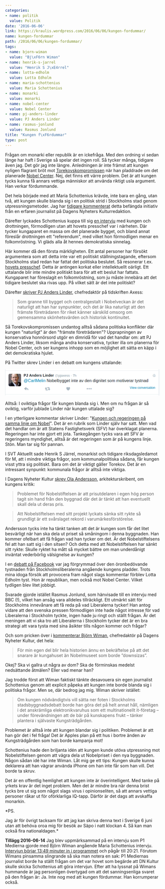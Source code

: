 ```yaml
---
categories:
- name: politik
  value: Politik
date: '2016-06-06'
link: https://kraulis.wordpress.com/2016/06/06/kungen-fordummar/
name: kungen-fordummar
path: /2016/06/06/kungen-fordummar/
tags:
- name: bjorn-wiman
  value: "Bj\xF6rn Wiman"
- name: henrik-s-jarrel
  value: "Henrik S J\xE4rrel"
- name: lotta-edholm
  value: Lotta Edholm
- name: maria-schottenius
  value: Maria Schottenius
- name: monarki
  value: monarki
- name: nobel-center
  value: Nobel Center
- name: pj-anders-linder
  value: PJ Anders Linder
- name: rasmus-jonlund
  value: Rasmus Jonlund
title: "Kungen f\xF6rdummar"
type: post
---
```

Frågan om monarki eller republik är en ickefråga. Med den ordning vi sedan länge har haft i Sverige så spelar det ingen roll. Så tycker många, tidigare även jag. Det gör jag inte längre. Anledningen är inte främst att kungen nyligen flagrant bröt mot [Torekovskompromissen](https://sv.wikipedia.org/wiki/Torekovskompromissen) när han pladdrade om det planerade [Nobel Center](http://www.nobelcenter.se/). Nej, det finns ett värre problem. Det är att kungen tycks kunna få annars vettiga människor att använda riktigt usla argument. Han verkar fördummande.

Det hela började med att Maria Schottenius krävde, inte bara en gång, utan två, att kungen skulle blanda sig i en politisk strid i Stockholms stad genom utpressningsmetoder. Jag har [tidigare kommenterat](/2016/03/15/maria-schottenius-hahahaha/) detta befängda initiativ från en erfaren journalist på Dagens Nyheters Kulturredaktion.

Därefter lyckades Schottenius kuppa till sig [en intervju](http://www.dn.se/kultur-noje/kungen-det-gar-ju-att-flytta-pa-nobel-center/) med kungen och drottningen, förmodligen utan att hovets presschef var i närheten. Där tycker kungaparet en massa om det planerade bygget, och bland annat föreslår drottningen ett "referendum", med vilket hon förmodligen menar en folkomröstning. Vi gläds alla åt hennes demokratiska sinnelag.

Här kommer då den första märkligheten. Ett antal personer har försökt argumentera som att detta inte var ett politiskt ställningstagande, eftersom Stockholms stad redan har fattat det politiska beslutet. Så resonerar t.ex. [hovets presschef](http://www.expressen.se/dinapengar/hovet-han-kan-tycka-nagot-som-alla-andra/). Detta är antingen korkat eller intellektuellt oärligt. Ett uttalande blir inte mindre politiskt bara för att ett beslut har fattats. Kungaparet har föreslagit en folkomröstning, som ju måste innebära att det tidigare beslutet ska rivas upp. På vilket sätt är det inte politiskt?

Därefter [skriver PJ Anders Linder](http://www.axess.se/blog/2016/6/2/kungen-visar-god-smak-och-ar-i-sin-fulla-ratt-att-gora-det), chefredaktör på tidskriften Axess:

> Som granne till bygget och centralgestalt i Nobelveckan är det naturligt att han har synpunkter, och det är lika naturligt att den främste företrädaren för riket känner särskild omsorg om gemensamma skönhetsvärden och historisk kontinuitet.

Så Torekovskompromissen undantog alltså sådana politiska konflikter där kungen "naturligt" är den "främste företrädaren"? Upprapningen av konservativa honnörsord utgör en dimridå för vad det handlar om: att PJ Anders Linder, liksom många andra konservativa, tycker illa om planerna för Nobel Center, och ser kungens inhopp som en möjlighet att sätta en käpp i det demokratiska hjulet.

På Twitter skrev Linder i en debatt om kungens uttalande:

[![Nobel-dignitet-tystnad](/files/nobel-dignitet-tystnad.png)](/files/nobel-dignitet-tystnad.png)

Alltså: I oviktiga frågor får kungen blanda sig i. Men om nu frågan är så oviktig, varför jublade Linder när kungen uttalade sig?

I en ytterligare kommentar skriver Linder: "[Kungen och regeringen på samma linje om Nobel](http://www.axess.se/blog/2016/6/2/kungen-och-regeringen-pa-samma-linje-om-nobel)". Det är en rubrik som Linder själv har satt. Men vad det handlar om är att Statens Fastighetsverk (SFV) har överklagat planerna. Regeringen har inte gjort ett jota. Tankegången tycks vara att SFV är regeringens myndighet, alltså är det regeringen som är på kungens linje. Stön. Man tar sig för pannan.

I SVT Aktuellt sade Henrik S Järrel, monarkist och tidigare riksdagsledamot för M, att i mindre viktiga frågor, som kommunalpolitiska sådana, får kungen visst yttra sig politiskt. Bara om det är viktigt gäller Torekov. Det är en intressant synpunkt: kommunala frågor är alltså inte viktiga.

I Dagens Nyheter Kultur [skrev Ola Andersson](http://www.dn.se/kultur-noje/ola-andersson-nobelstiftelsen-har-sankt-sitt-varumarke/), arkitekturskribent, om kungens kritik:

> Problemet för Nobelstiftelsen är att prisutdelaren i egen hög person tagit sin hand från den byggnad där det är tänkt att han eventuellt skall dela ut deras pris.

> Att Nobelstiftelsen med sitt projekt lyckats sänka sitt rykte så grundligt är ett svårslaget rekord i varumärkesförstörelse.

Andersson tycks inte ha tänkt tanken att det är kungen som får det litet besvärligt när han ska dela ut priset så småningom i denna byggnaden. Han kommer ofelbart att få frågan vad han tycker om det. Är det Nobelstiftelsens fel att han satt sig i den sitsen? Och detta med att Nobelstiftelsen har sänkt sitt rykte: Skulle ryktet ha mått så mycket bättre om man underdånigt inväntat vederbörlig välsignelse av kungen?

I en [debatt på Facebook](https://www.facebook.com/per.kraulis/posts/10153911134188591) var jag förgrymmad över den öronbedövande tystnaden från Stockholmsliberalerna angående kungens pladder. Trots mina idoga försök att provocera fram något slags kommentar förblev Lotta Edholm tyst. Hon är republikan, men också mot Nobel Center. Vilket tydligen blev litet jobbigt.

Svarade gjorde istället Rasmus Jonlund, som hänvisade till en intervju med BBC (!), vilket han ansåg vara alldeles tillräckligt. Ett utmärkt sätt för Stockholms innevånare att få reda på vad Liberalerna tycker! Han antog vidare att den svenska pressen förmodligen inte hade något intresse för vad Liberalerna i Stockholm tyckte, ingen hade ju ringt och ställt frågan. Är det meningen att vi ska tro att Liberalerna i Stockholm tycker det är en bra strategi att vara tysta med sina åsikter tills någon kommer och frågar?

Och som pricken över i [kommenterar Björn Wiman](http://www.dn.se/kultur-noje/bjorn-wiman-det-ar-kungahuset-som-bor-downsizas-inte-nobelmuseet/), chefredaktör på Dagens Nyheter Kultur, det hela:

> För min egen del blir hela historien ännu en bekräftelse på att det snarare är kungahuset än Nobelmuseet som borde ”downsizas”.

Okej? Ska vi gallra ut några av dom? Ska de förminskas medelst nedsättande åtmälen? Eller vad menar han?

Jag trodde först att Wiman faktiskt tänkte desavouera sin egen journalist Schottenius genom att explicit påpeka att kungen inte borde blanda sig i politiska frågor. Men se, där bedrog jag mig. Wiman skriver istället:

> Om kungen nödvändigtvis vill sätta ner foten i Stockholms stadsbyggnadsdebatt borde han göra det på helt annat håll, nämligen i det anskrämliga elektronikvaruhus som ett multinationellt it-företag – under förevändningen att de bär på kunskapens frukt – tänker plantera i självaste Kungsträdgården.

Problemet är alltså inte att kungen blandar sig i politiken. Problemet är att han gör det i fel fråga! Det är Apples plan på ett hus i bortre änden av Kungsträdgården som han borde kampanja mot!

Schottenius hade den briljanta idén att kungen kunde utöva utpressning mot Nobelstiftelsen genom att vägra dela ut Nobelpriset i den nya byggnaden. Någon sådan idé har inte Wiman. Låt mig ge ett tips: Kungen skulle kunna deklarera att han vägrar använda iPhone om han inte får som han vill. Det borde ta skruv.

Det är en offentlig hemlighet att kungen inte är överintelligent. Med tanke på yrkets krav är det inget problem. Men det är mindre bra när denna brist tycks bre ut sig som något slags virus i opinionseliten, så att annars vettiga personer råkar ut för oförklarliga IQ-tapp. Därför är det dags att avskaffa monarkin.

*PS.

Jag är för övrigt tacksam för att jag kan skriva denna text i Sverige 6 juni utan att behöva oroa mig för besök av Säpo i natt klockan 4. Så kan man också fira nationaldagen.*

**Tillägg 2016-06-14** Jag blev uppmärksammad på en intervju som P1 Medierna gjorde med Björn Wiman angående Maria Schottenius intervju. [Intervjun börjar 13:49 minuter in i programmet](http://sverigesradio.se/sida/avsnitt/743115?programid=2795) och pågår till 20:21. Förutom Wimans pinsamma slingrande så ska man notera en sak: P1 Mediernas journalist borde ha ställt frågan om det var hovet som begärde att DN Kultur skulle skicka Schottenius att göra intervjun. Efter att ha lyssnat på Wimans hummande är jag personligen övertygad om att det sanningsenliga svaret på den frågan är: Ja. Inte nog med att kungen fördummar. Han korrumperar också.

